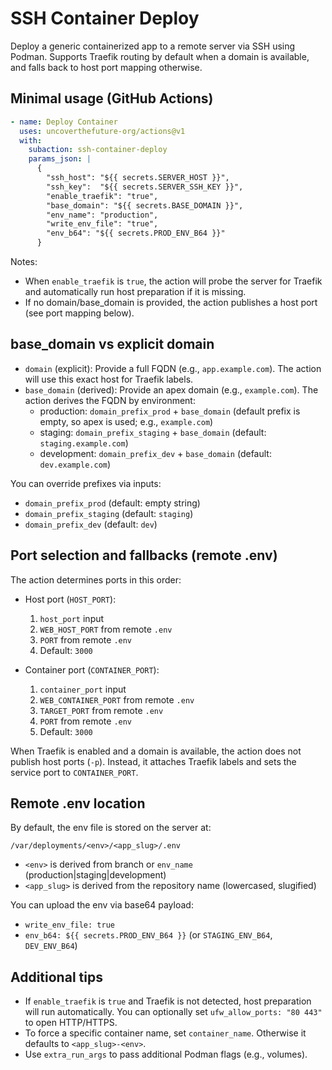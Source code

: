 # SSH Container Deploy

Deploy a generic containerized app to a remote server via SSH using Podman. Supports Traefik routing by default when a domain is available, and falls back to host port mapping otherwise.

## Minimal usage (GitHub Actions)

```yaml
- name: Deploy Container
  uses: uncoverthefuture-org/actions@v1
  with:
    subaction: ssh-container-deploy
    params_json: |
      {
        "ssh_host": "${{ secrets.SERVER_HOST }}",
        "ssh_key":  "${{ secrets.SERVER_SSH_KEY }}",
        "enable_traefik": "true",
        "base_domain": "${{ secrets.BASE_DOMAIN }}",
        "env_name": "production",
        "write_env_file": "true",
        "env_b64": "${{ secrets.PROD_ENV_B64 }}"
      }
```

Notes:
- When `enable_traefik` is `true`, the action will probe the server for Traefik and automatically run host preparation if it is missing.
- If no domain/base_domain is provided, the action publishes a host port (see port mapping below).

## base_domain vs explicit domain

- `domain` (explicit): Provide a full FQDN (e.g., `app.example.com`). The action will use this exact host for Traefik labels.
- `base_domain` (derived): Provide an apex domain (e.g., `example.com`). The action derives the FQDN by environment:
  - production: `domain_prefix_prod` + `base_domain` (default prefix is empty, so apex is used; e.g., `example.com`)
  - staging: `domain_prefix_staging` + `base_domain` (default: `staging.example.com`)
  - development: `domain_prefix_dev` + `base_domain` (default: `dev.example.com`)

You can override prefixes via inputs:
- `domain_prefix_prod` (default: empty string)
- `domain_prefix_staging` (default: `staging`)
- `domain_prefix_dev` (default: `dev`)

## Port selection and fallbacks (remote .env)

The action determines ports in this order:

- Host port (`HOST_PORT`):
  1) `host_port` input
  2) `WEB_HOST_PORT` from remote `.env`
  3) `PORT` from remote `.env`
  4) Default: `3000`

- Container port (`CONTAINER_PORT`):
  1) `container_port` input
  2) `WEB_CONTAINER_PORT` from remote `.env`
  3) `TARGET_PORT` from remote `.env`
  4) `PORT` from remote `.env`
  5) Default: `3000`

When Traefik is enabled and a domain is available, the action does not publish host ports (`-p`). Instead, it attaches Traefik labels and sets the service port to `CONTAINER_PORT`.

## Remote .env location

By default, the env file is stored on the server at:

```
/var/deployments/<env>/<app_slug>/.env
```

- `<env>` is derived from branch or `env_name` (production|staging|development)
- `<app_slug>` is derived from the repository name (lowercased, slugified)

You can upload the env via base64 payload:
- `write_env_file: true`
- `env_b64: ${{ secrets.PROD_ENV_B64 }}` (or `STAGING_ENV_B64`, `DEV_ENV_B64`)

## Additional tips

- If `enable_traefik` is `true` and Traefik is not detected, host preparation will run automatically. You can optionally set `ufw_allow_ports: "80 443"` to open HTTP/HTTPS.
- To force a specific container name, set `container_name`. Otherwise it defaults to `<app_slug>-<env>`.
- Use `extra_run_args` to pass additional Podman flags (e.g., volumes).

